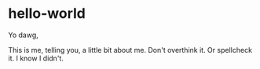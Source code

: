 # hello-world

Yo dawg,

This is me, telling you, a little bit about me.
Don't overthink it. Or spellcheck it. I know I didn't.
